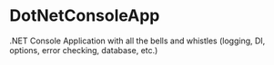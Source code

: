 # DotNetConsoleApp
.NET Console Application with all the bells and whistles (logging, DI, options, error checking, database, etc.)
